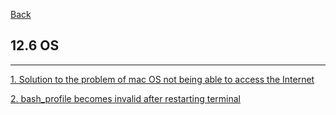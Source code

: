 [Back](../../README.md)

## 12.6 OS

<hr>

[1. Solution to the problem of mac OS not being able to access the Internet](macOSNetworkIssue.md)

[2. bash_profile becomes invalid after restarting terminal](bashProfileInvalidIssue.md)

